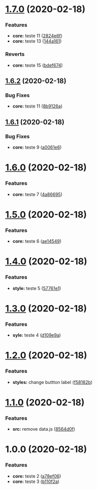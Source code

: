 # [1.7.0](https://github.com/ubialimv/forms-autocompleteMUI/compare/v1.6.2...v1.7.0) (2020-02-18)


### Features

* **core:** teste 11 ([2824e6f](https://github.com/ubialimv/forms-autocompleteMUI/commit/2824e6fe177ae64e43ec1c9e397cc5ced7030ec7))
* **core:** teste 13 ([144a161](https://github.com/ubialimv/forms-autocompleteMUI/commit/144a161dacf06a655d280f55b36925d8782c5092))


### Reverts

* **core:** teste 15 ([bdef674](https://github.com/ubialimv/forms-autocompleteMUI/commit/bdef67431bf6a1eef3f656f78013a2e593cb5c1b))

## [1.6.2](https://github.com/ubialimv/forms-autocompleteMUI/compare/v1.6.1...v1.6.2) (2020-02-18)


### Bug Fixes

* **core:** teste 11 ([8b9126a](https://github.com/ubialimv/forms-autocompleteMUI/commit/8b9126a593039a653c673d79ca791fa5915f6791))

## [1.6.1](https://github.com/ubialimv/forms-autocompleteMUI/compare/v1.6.0...v1.6.1) (2020-02-18)


### Bug Fixes

* **core:** teste 9 ([a0061e6](https://github.com/ubialimv/forms-autocompleteMUI/commit/a0061e614b98d47e0e5813a5688d030fd1ce57b9))

# [1.6.0](https://github.com/ubialimv/forms-autocompleteMUI/compare/v1.5.0...v1.6.0) (2020-02-18)


### Features

* **core:** teste 7 ([4a86695](https://github.com/ubialimv/forms-autocompleteMUI/commit/4a8669509c4267644970031999d9ac779b04809f))

# [1.5.0](https://github.com/ubialimv/forms-autocompleteMUI/compare/v1.4.0...v1.5.0) (2020-02-18)


### Features

* **core:** teste 6 ([ae14549](https://github.com/ubialimv/forms-autocompleteMUI/commit/ae14549f01814ad1f106135e3fce3dfc967946f0))

# [1.4.0](https://github.com/ubialimv/forms-autocompleteMUI/compare/v1.3.0...v1.4.0) (2020-02-18)


### Features

* **style:** teste 5 ([57761e1](https://github.com/ubialimv/forms-autocompleteMUI/commit/57761e1c5e06ea9dcb0c66744b6ca0c58dc3bd81))

# [1.3.0](https://github.com/ubialimv/forms-autocompleteMUI/compare/v1.2.0...v1.3.0) (2020-02-18)


### Features

* **syle:** teste 4 ([d109e9a](https://github.com/ubialimv/forms-autocompleteMUI/commit/d109e9a24b4f349243a1847ab3ba43b66894fdee))

# [1.2.0](https://github.com/ubialimv/forms-autocompleteMUI/compare/v1.1.0...v1.2.0) (2020-02-18)


### Features

* **styles:** change buttton label ([f58182b](https://github.com/ubialimv/forms-autocompleteMUI/commit/f58182bcc6257df48a0e657fd03943c992e6cdec))

# [1.1.0](https://github.com/ubialimv/forms-autocompleteMUI/compare/v1.0.0...v1.1.0) (2020-02-18)


### Features

* **src:** remove data.js ([8564d0f](https://github.com/ubialimv/forms-autocompleteMUI/commit/8564d0f1eb38972c127d6d0ee2f5789a63d59a88))

# 1.0.0 (2020-02-18)


### Features

* **core:** teste 2 ([a78ef06](https://github.com/ubialimv/forms-autocompleteMUI/commit/a78ef06f1a753be9ac3d578cdae62063b956d8f2))
* **core:** teste 3 ([b110f2a](https://github.com/ubialimv/forms-autocompleteMUI/commit/b110f2acc15936f9086be22a066a260d12273746))
